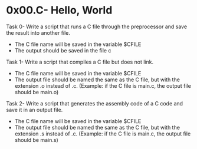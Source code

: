 # 0x00.C- Hello, World

Task 0- Write a script that runs a C file through the preprocessor and save the result into another file.

- The C file name will be saved in the variable $CFILE
- The output should be saved in the file c

Task 1- Write a script that compiles a C file but does not link.

- The C file name will be saved in the variable $CFILE
- The output file should be named the same as the C file, but with the extension .o instead of .c. (Example: if the C file is main.c, the output file should be main.o)

Task 2- Write a script that generates the assembly code of a C code and save it in an output file.

- The C file name will be saved in the variable $CFILE
- The output file should be named the same as the C file, but with the extension .s instead of .c. (Example: if the C file is main.c, the output file should be main.s)


